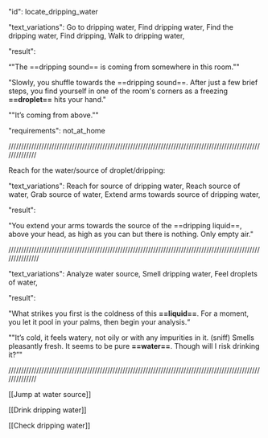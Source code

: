 "id": locate_dripping_water

"text_variations":
Go to dripping water, Find dripping water, Find the dripping water, Find dripping, Walk to dripping water, 

"result":

“"The ==dripping sound== is coming from somewhere in this room."" 

"Slowly, you shuffle towards the ==dripping sound==. After just a few brief steps, you find yourself in one of the room's corners as a freezing **==droplet==** hits your hand."

""It’s coming from above.""

"requirements": not_at_home

//////////////////////////////////////////////////////////////////////////////////////////////////////////////

Reach for the water/source of droplet/dripping:

"text_variations":
Reach for source of dripping water, Reach source of water, Grab source of water, Extend arms towards source of dripping water,

"result":

"You extend your arms towards the source of the ==dripping liquid==, above your head, as high as you can but there is nothing. Only empty air."

///////////////////////////////////////////////////////////////////////////////////////////////////////////////

"text_variations":
Analyze water source, Smell dripping water, Feel droplets of water,

"result":

"What strikes you first is the coldness of this **==liquid==**. For a moment, you let it pool in your palms, then begin your analysis.“ 

""It’s cold, it feels watery, not oily or with any impurities in it. (sniff) Smells pleasantly fresh. It seems to be pure **==water==**. Though will I risk drinking it?”"

//////////////////////////////////////////////////////////////////////////////////////////////////////////////

[[Jump at water source]]

[[Drink dripping water]]

[[Check dripping water]]


